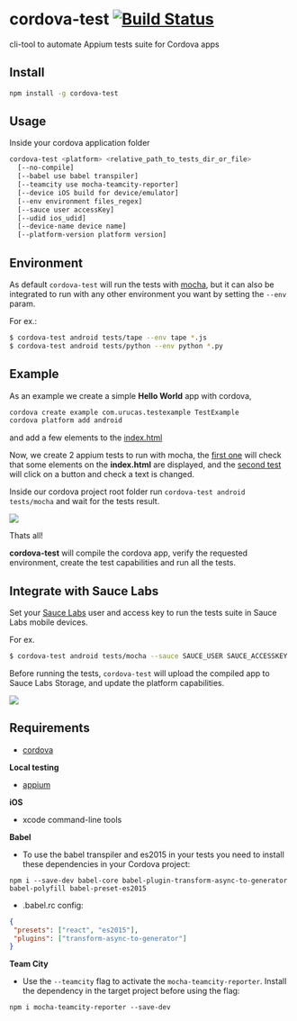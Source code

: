 # cordova-test [![Build Status](https://travis-ci.org/Urucas/cordova-test.svg)](https://travis-ci.org/Urucas/cordova-test)
cli-tool to automate Appium tests suite for Cordova apps

## Install
```bash
npm install -g cordova-test
```

## Usage
Inside your cordova application folder
```bash
cordova-test <platform> <relative_path_to_tests_dir_or_file> 
  [--no-compile]
  [--babel use babel transpiler]
  [--teamcity use mocha-teamcity-reporter] 
  [--device iOS build for device/emulator]
  [--env environment files_regex]
  [--sauce user accessKey]
  [--udid ios_udid]
  [--device-name device name]
  [--platform-version platform version]
```

## Environment
As default ```cordova-test``` will run the tests with [mocha](http://mochajs.org/), but it can also be integrated to run with any other environment you want by setting the ```--env``` param.

For ex.:
```bash
$ cordova-test android tests/tape --env tape *.js
$ cordova-test android tests/python --env python *.py
```

## Example
As an example we create a simple **Hello World** app with cordova,

```bash
cordova create example com.urucas.testexample TestExample
cordova platform add android
```
and add a few elements to the [index.html](https://github.com/Urucas/cordova-test/blob/master/example/www/index.html)

Now, we create 2 appium tests to run with mocha, the [first one](https://github.com/Urucas/cordova-test/blob/master/example/tests/mocha/1_index_test.js) will check that some elements on the **index.html** are displayed, and the [second test](https://github.com/Urucas/cordova-test/blob/master/example/tests/mocha/2_button_test.js) will click on a button and check a text is changed.

Inside our cordova project root folder run 
```cordova-test android tests/mocha``` 
and wait for the tests result.

<img src="https://raw.githubusercontent.com/Urucas/cordova-test/master/screen.png">

Thats all! 

**cordova-test** will compile the cordova app, verify the requested environment, create the test capabilities and run all the tests. 

## Integrate with Sauce Labs
Set your [Sauce Labs](https://saucelabs.com/) user and access key to run the tests suite in Sauce Labs mobile devices.

For ex. 
```bash
$ cordova-test android tests/mocha --sauce SAUCE_USER SAUCE_ACCESSKEY
```
Before running the tests, ```cordova-test``` will upload the compiled app to Sauce Labs Storage, and update the platform capabilities. 

<img src="https://raw.githubusercontent.com/Urucas/cordova-test/master/screen-sauce.png">

## Requirements
* [cordova](https://cordova.apache.org/)

**Local testing**
* [appium](https://github.com/appium/appium)

**iOS**
* xcode command-line tools

**Babel**
* To use the babel transpiler and es2015 in your tests you need to install these dependencies in your Cordova project:

```shell
npm i --save-dev babel-core babel-plugin-transform-async-to-generator babel-polyfill babel-preset-es2015
```

* .babel.rc config:
```json
{
 "presets": ["react", "es2015"],
 "plugins": ["transform-async-to-generator"]
}
```

**Team City**
* Use the `--teamcity` flag to activate the `mocha-teamcity-reporter`. Install the dependency in the target project before using the flag:

```shell
npm i mocha-teamcity-reporter --save-dev
```
